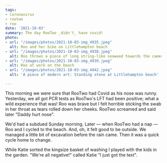 ```yaml
---
tags:
- coronavirus
- rootwo
- roo
date: '2021-10-03'
summary: The day RooTwo _didn't_ have covid!
photo:
- url: "/images/photos/2021-10-03-img_4935.jpeg"
  alt: Roo and her bike on Littlehampton beach
- url: "/images/photos/2021-10-03-img_4938.jpeg"
  alt: Roo throws a piece of long string-like seaweed towards the camera
- url: "/images/photos/2021-10-03-img_4939.jpeg"
  alt: Roo at work on the beach
- url: "/images/photos/2021-10-03-img_4942.jpeg"
  alt: 'A piece of modern art: Standing stone at Littlehampton beach'

---
```

This morning we were sure that RooTwo had Covid as his nose was runny. Yesterday, we all got PCR tests as RooTwo's LFT had been positive; what a wild experience that was! Roo was brave but I felt horrible sticking the swab in her throat as tears rolled down her cheeks. RooTwo screamed and said later "Daddy hurt nose".

We'd had a subdued Sunday morning. Later — when RooTwo had a nap — Roo and I cycled to the beach. And, oh, it felt good to be outside. We managed a little bit of excavation before the rain came. Then it was a quick cycle home to change.

While Katie sorted the kingsize basket of washing I played with the kids in the garden. "We're all negative!" called Katie "I just got the text". 